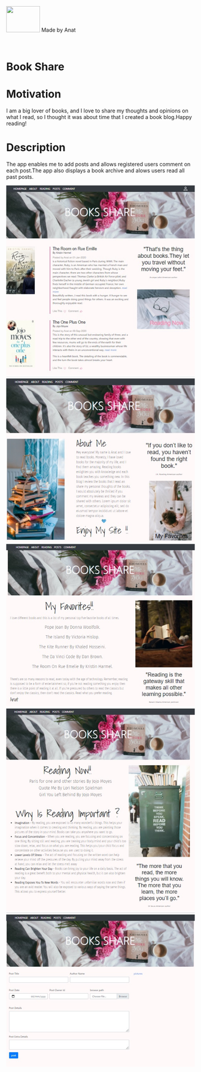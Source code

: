 <div>
  <img  src="https://img.icons8.com/office/80/000000/api.png"/ height="70" width=90 style="display:inline;vertical-align: text-bottom;">
  <div style="display:inline;vertical-align: middle;" >Made by Anat</div>
<div>

<br>
<br>

# Book Share


  
# Motivation
  
I am a big lover of books, and I love to share my thoughts and opinions on what I read, so I thought it was about time that I created a book blog.Happy reading!
  
# Description

The app enables me to add posts and allows registered users comment on each post.The app also displays a book archive and alows users read all past posts.
  
![Image](main.jpg)
![Image](about.jpg)
![Image](favorites.jpg)
![Image](reading.jpg)
![Image](post.jpg)

